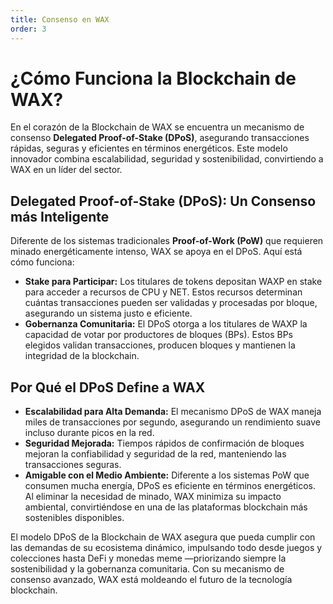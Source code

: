 ```yaml
---
title: Consenso en WAX
order: 3
---
```


# ¿Cómo Funciona la Blockchain de WAX?

En el corazón de la Blockchain de WAX se encuentra un mecanismo de consenso **Delegated Proof-of-Stake (DPoS)**, asegurando transacciones rápidas, seguras y eficientes en términos energéticos. Este modelo innovador combina escalabilidad, seguridad y sostenibilidad, convirtiendo a WAX en un líder del sector.

## Delegated Proof-of-Stake (DPoS): Un Consenso más Inteligente

Diferente de los sistemas tradicionales **Proof-of-Work (PoW)** que requieren minado energéticamente intenso, WAX se apoya en el DPoS. Aquí está cómo funciona:

- **Stake para Participar:** Los titulares de tokens depositan WAXP en stake para acceder a recursos de CPU y NET. Estos recursos determinan cuántas transacciones pueden ser validadas y procesadas por bloque, asegurando un sistema justo e eficiente.
- **Gobernanza Comunitaria:** El DPoS otorga a los titulares de WAXP la capacidad de votar por productores de bloques (BPs). Estos BPs elegidos validan transacciones, producen bloques y mantienen la integridad de la blockchain.

## Por Qué el DPoS Define a WAX

- **Escalabilidad para Alta Demanda:** El mecanismo DPoS de WAX maneja miles de transacciones por segundo, asegurando un rendimiento suave incluso durante picos en la red.
- **Seguridad Mejorada:** Tiempos rápidos de confirmación de bloques mejoran la confiabilidad y seguridad de la red, manteniendo las transacciones seguras.
- **Amigable con el Medio Ambiente:** Diferente a los sistemas PoW que consumen mucha energía, DPoS es eficiente en términos energéticos. Al eliminar la necesidad de minado, WAX minimiza su impacto ambiental, convirtiéndose en una de las plataformas blockchain más sostenibles disponibles.

El modelo DPoS de la Blockchain de WAX asegura que pueda cumplir con las demandas de su ecosistema dinámico, impulsando todo desde juegos y colecciones hasta DeFi y monedas meme —priorizando siempre la sostenibilidad y la gobernanza comunitaria. Con su mecanismo de consenso avanzado, WAX está moldeando el futuro de la tecnología blockchain.
